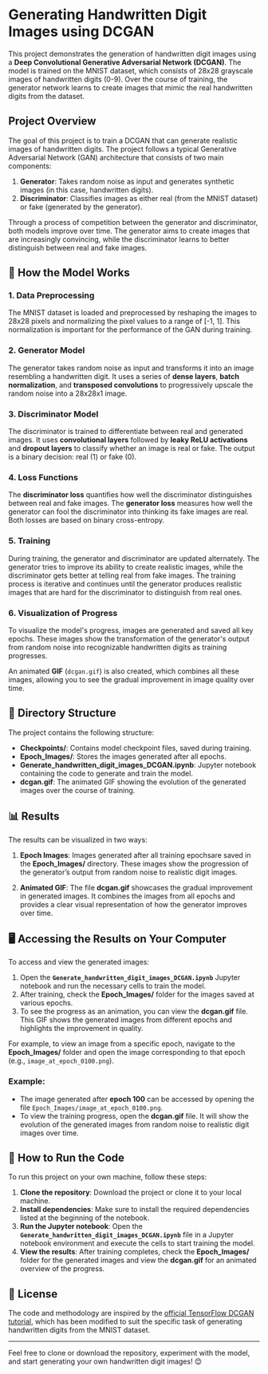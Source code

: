 # Generating Handwritten Digit Images using DCGAN

This project demonstrates the generation of handwritten digit images using a **Deep Convolutional Generative Adversarial Network (DCGAN)**. The model is trained on the MNIST dataset, which consists of 28x28 grayscale images of handwritten digits (0-9). Over the course of training, the generator network learns to create images that mimic the real handwritten digits from the dataset.

## Project Overview

The goal of this project is to train a DCGAN that can generate realistic images of handwritten digits. The project follows a typical Generative Adversarial Network (GAN) architecture that consists of two main components:

1. **Generator**: Takes random noise as input and generates synthetic images (in this case, handwritten digits).
2. **Discriminator**: Classifies images as either real (from the MNIST dataset) or fake (generated by the generator).

Through a process of competition between the generator and discriminator, both models improve over time. The generator aims to create images that are increasingly convincing, while the discriminator learns to better distinguish between real and fake images.

## 🧠 How the Model Works

### 1. **Data Preprocessing**
The MNIST dataset is loaded and preprocessed by reshaping the images to 28x28 pixels and normalizing the pixel values to a range of [-1, 1]. This normalization is important for the performance of the GAN during training.

### 2. **Generator Model**
The generator takes random noise as input and transforms it into an image resembling a handwritten digit. It uses a series of **dense layers**, **batch normalization**, and **transposed convolutions** to progressively upscale the random noise into a 28x28x1 image.

### 3. **Discriminator Model**
The discriminator is trained to differentiate between real and generated images. It uses **convolutional layers** followed by **leaky ReLU activations** and **dropout layers** to classify whether an image is real or fake. The output is a binary decision: real (1) or fake (0).

### 4. **Loss Functions**
The **discriminator loss** quantifies how well the discriminator distinguishes between real and fake images. The **generator loss** measures how well the generator can fool the discriminator into thinking its fake images are real. Both losses are based on binary cross-entropy.

### 5. **Training**
During training, the generator and discriminator are updated alternately. The generator tries to improve its ability to create realistic images, while the discriminator gets better at telling real from fake images. The training process is iterative and continues until the generator produces realistic images that are hard for the discriminator to distinguish from real ones.

### 6. **Visualization of Progress**
To visualize the model's progress, images are generated and saved all key epochs. These images show the transformation of the generator's output from random noise into recognizable handwritten digits as training progresses.

An animated **GIF** (`dcgan.gif`) is also created, which combines all these images, allowing you to see the gradual improvement in image quality over time.

## 📁 Directory Structure

The project contains the following structure:

- **Checkpoints/**: Contains model checkpoint files, saved during training.
- **Epoch_Images/**: Stores the images generated after all epochs.
- **Generate_handwritten_digit_images_DCGAN.ipynb**: Jupyter notebook containing the code to generate and train the model.
- **dcgan.gif**: The animated GIF showing the evolution of the generated images over the course of training.

## 📊 Results

The results can be visualized in two ways:

1. **Epoch Images**: Images generated after all training epochsare saved in the **Epoch_Images/** directory. These images show the progression of the generator’s output from random noise to realistic digit images.

2. **Animated GIF**: The file **dcgan.gif** showcases the gradual improvement in generated images. It combines the images from all epochs and provides a clear visual representation of how the generator improves over time.

## 🖥 Accessing the Results on Your Computer

To access and view the generated images:

1. Open the **`Generate_handwritten_digit_images_DCGAN.ipynb`** Jupyter notebook and run the necessary cells to train the model.
2. After training, check the **Epoch_Images/** folder for the images saved at various epochs.
3. To see the progress as an animation, you can view the **dcgan.gif** file. This GIF shows the generated images from different epochs and highlights the improvement in quality.

For example, to view an image from a specific epoch, navigate to the **Epoch_Images/** folder and open the image corresponding to that epoch (e.g., `image_at_epoch_0100.png`).

### Example:

- The image generated after **epoch 100** can be accessed by opening the file `Epoch_Images/image_at_epoch_0100.png`.
- To view the training progress, open the **dcgan.gif** file. It will show the evolution of the generated images from random noise to realistic digit images over time.

## 🔄 How to Run the Code

To run this project on your own machine, follow these steps:

1. **Clone the repository**: Download the project or clone it to your local machine.
2. **Install dependencies**: Make sure to install the required dependencies listed at the beginning of the notebook.
3. **Run the Jupyter notebook**: Open the **`Generate_handwritten_digit_images_DCGAN.ipynb`** file in a Jupyter notebook environment and execute the cells to start training the model.
4. **View the results**: After training completes, check the **Epoch_Images/** folder for the generated images and view the **dcgan.gif** for an animated overview of the progress.

## 📝 License

The code and methodology are inspired by the [official TensorFlow DCGAN tutorial](https://www.tensorflow.org/tutorials/generative/dcgan), which has been modified to suit the specific task of generating handwritten digits from the MNIST dataset.

---

Feel free to clone or download the repository, experiment with the model, and start generating your own handwritten digit images! 😊

